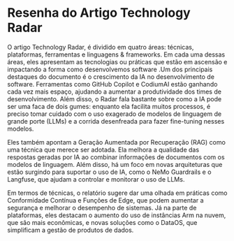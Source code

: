 # Resenha do Artigo Technology Radar

O artigo Technology Radar, é dividido em quatro áreas: técnicas, plataformas, ferramentas e linguagens & frameworks. Em cada uma dessas áreas, eles apresentam as tecnologias ou práticas que estão em ascensão e impactando a forma como desenvolvemos software .Um dos principais destaques do documento é o crescimento da IA no desenvolvimento de software. Ferramentas como GitHub Copilot e CodiumAI estão ganhando cada vez mais espaço, ajudando a aumentar a produtividade dos times de desenvolvimento. Além disso, o Radar fala bastante sobre como a IA pode ser uma faca de dois gumes: enquanto ela facilita muitos processos, é preciso tomar cuidado com o uso exagerado de modelos de linguagem de grande porte (LLMs) e a corrida desenfreada para fazer fine-tuning nesses modelos.

Eles também apontam a Geração Aumentada por Recuperação (RAG) como uma técnica que merece ser adotada. Ela melhora a qualidade das respostas geradas por IA ao combinar informações de documentos com os modelos de linguagem. Além disso, há um foco em novas arquiteturas que estão surgindo para suportar o uso de IA, como o NeMo Guardrails e o Langfuse, que ajudam a controlar e monitorar o uso de LLMs.

Em termos de técnicas, o relatório sugere dar uma olhada em práticas como Conformidade Contínua e Funções de Edge, que podem aumentar a segurança e melhorar o desempenho de sistemas. Já na parte de plataformas, eles destacam o aumento do uso de instâncias Arm na nuvem, que são mais econômicas, e novas soluções como o DataOS, que simplificam a gestão de produtos de dados.
